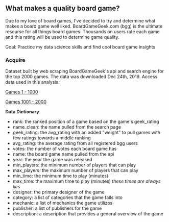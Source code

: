 ## What makes a quality board game? 

Due to my love of board games, I've decided to try and determine what makes a board game well liked. BoardGameGeek.com (bgg) is the ultimate resourse for all things board games. Thousands on users rate each game and this rating will be used to determine game quality. 

Goal: Practice my data science skills and find cool board game insights

### Acquire
Dataset built by web scraping BoardGameGeek's api and search engine for the top 2000 games. 
The data was downloaded Dec 24th, 2019. Access data used in this analysis: 

[Games 1 - 1000](https://drive.google.com/file/d/1Bg_vtZ3xclRxI_goC-KnneEYEyNezQEP/view?usp=sharing)

[Games 1001 - 2000](https://drive.google.com/file/d/1Q9dC80oSYeMji8FvLiLOYv70cPQBHwgc/view?usp=sharing)

**Data Dictionary**
- rank: the ranked position of a game based on the game's geek_rating
- name_clean: the name pulled from the search page
- geek_rating: the avg_rating with an added "weight" to pull games with few ratings towards a middle ranking
- avg_rating: the average rating from all registered bgg users
- votes: the number of votes each board game has
- name: the board game name pulled from the api
- year: the year the game was released
- min_players: the minimum number of players that can play
- max_players: the maximum number of players that can play
- min_time: the minimum time to play (minutes)
- max_time: the maximum time to play (minutes) *these times are always lies*
- designer: the primary designer of the game
- category: a list of categories that the game falls into
- mechanic: a list of mechanics the game utilizes
- publisher: a list of publishers for the game
- description: a description that provides a general overview of the game



